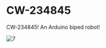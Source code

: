 # CW-234845
CW-234845! An Arduino biped robot!

![7](https://github.com/comancheace/CW-234845/assets/964879/2db4577b-1674-4a2e-98dc-4d53fe9a33ed)
